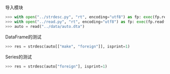 导入模块
```python
>>> with open("../strdesc.py", "rt", encoding="utf8") as fp: exec(fp.read())
>>> with open("../read.py", "rt", encoding="utf8") as fp: exec(fp.read())
>>> auto = read("../data/auto.dta")
```

DataFrame的测试
```python
>>> res = strdesc(auto[["make", "foreign"]], isprint=1)
```

Series的测试
```python
>>> res = strdesc(auto["foreign"], isprint=1)
```

